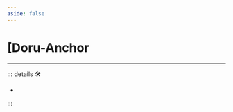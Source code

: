 ```yaml
---
aside: false
---
```

# <py>[<labor>Doru</labor>-Anchor

---

<!-- =================================================== -->
<!-- =================================================== -->
<!-- =================================================== -->
<!-- =================================================== -->
<!-- =================================================== -->
::: details 🛠

-

:::
